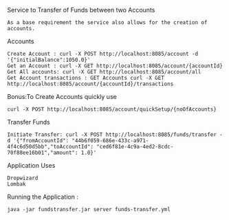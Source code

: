 Service to Transfer of Funds between two Accounts
    
    As a base requirement the service also allows for the creation of accounts.
    
Accounts    
    
    Create Account : curl -X POST http://localhost:8085/account -d '{"initialBalance":1050.0}'
    Get an Account : curl -X GET http://localhost:8085/account/{accountId}
    Get All accounts: curl -X GET http://localhost:8085/account/all
    Get Account transactions : GET Accounts curl -X GET http://localhost:8085/account/{accountId}/transactions
    
Bonus:To Create Accounts quickly use
 
    curl -X POST http://localhost:8085/account/quickSetup/{noOfAccounts}

Transfer Funds
     
    Initiate Transfer: curl -X POST http://localhost:8085/funds/transfer -d '{"fromAccountId": "44b6f059-686e-433c-a971-4f4c6d50d5bb","toAccountId": "ced6f81e-4c9a-4ed2-8cdc-70f88ee16b01","amount": 1.0}'
    
Application Uses 

    Dropwizard
    Lombak

Running the Application :

    java -jar fundstransfer.jar server funds-transfer.yml

    
 
